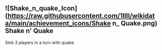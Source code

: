 ## ![Shake_n_quake_Icon](https://raw.githubusercontent.com/1IlIl/wikidata/main/achievement_icons/Shake n_ Quake.png) Shake n' Quake


Sink 3 players in a turn with quake.
